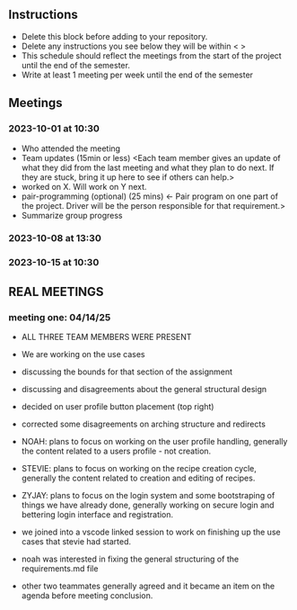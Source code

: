 ## Instructions
- Delete this block before adding to your repository.
- Delete any instructions you see below they will be within < >
- This schedule should reflect the meetings from the start of the project until the end of the semester.
- Write at least 1 meeting per week until the end of the semester

## Meetings
### 2023-10-01 at 10:30
- Who attended the meeting
- Team updates (15min or less)
<Each team member gives an update of what they did from the last meeting and what
they plan to do next. If they are stuck, bring it up here to see if others can
help.>
- <name> worked on X. Will work on Y next.
- pair-programming (optional) (25 mins)
<- Pair program on one part of the project. Driver will be the person responsible
for that requirement.>
- Summarize group progress

### 2023-10-08 at 13:30
<meeting template would go here>
<only fill in template once you had the meeting>
<see example on the last date>
<use date format YYYY-MM-DD at HH:MM>

### 2023-10-15 at 10:30
<meeting template would go here>
<only fill in template once you had the meeting>


## REAL MEETINGS ##
### meeting one: 04/14/25
- ALL THREE TEAM MEMBERS WERE PRESENT
- We are working on the use cases
- discussing the bounds for that section of the assignment
- discussing and disagreements about the general structural design
- decided on user profile button placement (top right)
- corrected some disagreements on arching structure and redirects
- NOAH: plans to focus on working on the user profile handling, generally
the content related to a users profile - not creation.
- STEVIE: plans to focus on working on the recipe creation cycle, generally 
the content related to creation and editing of recipes.
- ZYJAY: plans to focus on the login system and some bootstraping of things we have already done,
generally working on secure login and bettering login interface and registration.

- we joined into a vscode linked session to work on finishing up the use cases
that stevie had started.
- noah was interested in fixing the general structuring of the requirements.md file
- other two teammates generally agreed and it became an item on the agenda before meeting conclusion.

